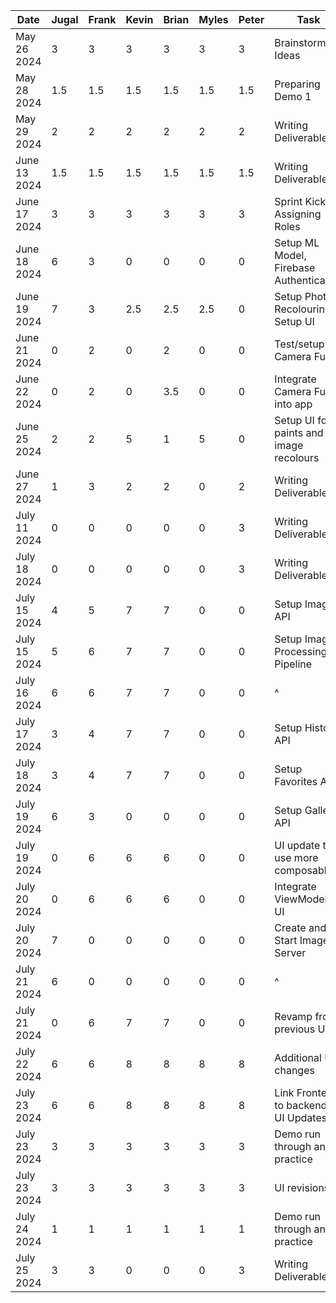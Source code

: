 | Date         | Jugal | Frank | Kevin | Brian | Myles | Peter | Task                                    |
|--------------|-------|-------|-------|-------|-------|-------|-----------------------------------------|
| May 26 2024  | 3     | 3     | 3     | 3     | 3     | 3     | Brainstorming Ideas                     |
| May 28 2024  | 1.5   | 1.5   | 1.5   | 1.5   | 1.5   | 1.5   | Preparing Demo 1                        |
| May 29 2024  | 2     | 2     | 2     | 2     | 2     | 2     | Writing Deliverable 1                   |
| June 13 2024 | 1.5   | 1.5   | 1.5   | 1.5   | 1.5   | 1.5   | Writing Deliverable 2                   |
| June 17 2024 | 3     | 3     | 3     | 3     | 3     | 3     | Sprint Kickoff, Assigning Roles         |
| June 18 2024 | 6     | 3     | 0     | 0     | 0     | 0     | Setup ML Model, Firebase Authentication |
| June 19 2024 | 7     | 3     | 2.5   | 2.5   | 2.5   | 0     | Setup Photo Recolouring, Setup UI       |
| June 21 2024 | 0     | 2     | 0     | 2     | 0     | 0     | Test/setup Camera Func.                 |
| June 22 2024 | 0     | 2     | 0     | 3.5   | 0     | 0     | Integrate Camera Func. into app         |
| June 25 2024 | 2     | 2     | 5     | 1     | 5     | 0     | Setup UI for paints and image recolours |
| June 27 2024 | 1     | 3     | 2     | 2     | 0     | 2     | Writing Deliverable 3                   |
| July 11 2024 | 0     | 0     | 0     | 0     | 0     | 3     | Writing Deliverable 4                   |
| July 18 2024 | 0     | 0     | 0     | 0     | 0     | 3     | Writing Deliverable 5                   |
| July 15 2024 | 4     | 5     | 7     | 7     | 0     | 0     | Setup Image API                         |
| July 15 2024 | 5     | 6     | 7     | 7     | 0     | 0     | Setup Image Processing Pipeline         |
| July 16 2024 | 6     | 6     | 7     | 7     | 0     | 0     | ^                                       |
| July 17 2024 | 3     | 4     | 7     | 7     | 0     | 0     | Setup History API                       |
| July 18 2024 | 3     | 4     | 7     | 7     | 0     | 0     | Setup Favorites API                     |
| July 19 2024 | 6     | 3     | 0     | 0     | 0     | 0     | Setup Gallery API                       |
| July 19 2024 | 0     | 6     | 6     | 6     | 0     | 0     | UI update to use more composables       |
| July 20 2024 | 0     | 6     | 6     | 6     | 0     | 0     | Integrate ViewModel to UI               |
| July 20 2024 | 7     | 0     | 0     | 0     | 0     | 0     | Create and Start Image Server           |
| July 21 2024 | 6     | 0     | 0     | 0     | 0     | 0     | ^                                       |
| July 21 2024 | 0     | 6     | 7     | 7     | 0     | 0     | Revamp from previous UI                 |
| July 22 2024 | 6     | 6     | 8     | 8     | 8     | 8     | Additional UI changes                   |
| July 23 2024 | 6     | 6     | 8     | 8     | 8     | 8     | Link Frontend to backend & UI Updates   |
| July 23 2024 | 3     | 3     | 3     | 3     | 3     | 3     | Demo run through and practice           |
| July 23 2024 | 3     | 3     | 3     | 3     | 3     | 3     | UI revisions                            |
| July 24 2024 | 1     | 1     | 1     | 1     | 1     | 1     | Demo run through and practice           |
| July 25 2024 | 3     | 3     | 0     | 0     | 0     | 3     | Writing Deliverable 6                   |
